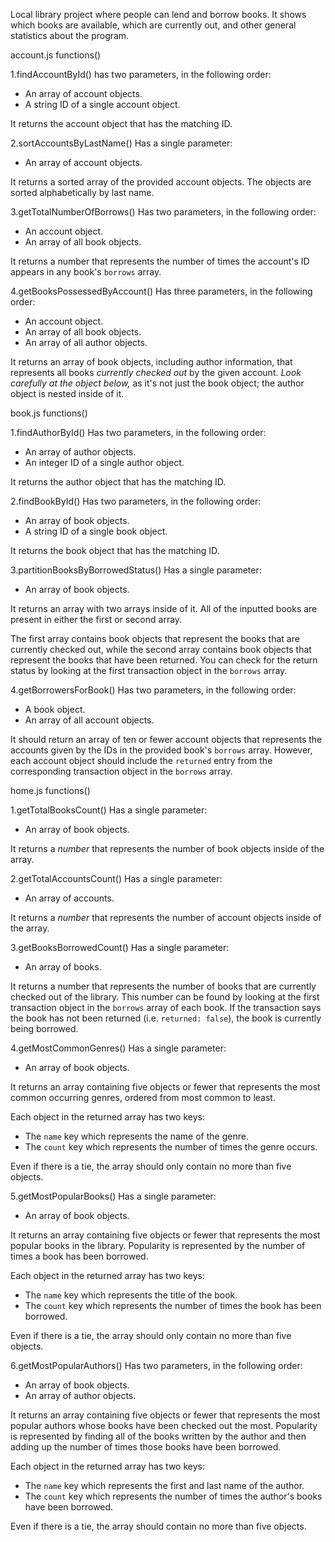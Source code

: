 Local library project where people can lend and borrow books.  It shows which books are available, which are currently out, and other general statistics about the program.


account.js functions()

1.findAccountById()
has two parameters, in the following order:

- An array of account objects.
- A string ID of a single account object.

It returns the account object that has the matching ID.



2.sortAccountsByLastName()
 Has a single parameter:

- An array of account objects.

It returns a sorted array of the provided account objects. The objects are sorted alphabetically by last name.



3.getTotalNumberOfBorrows()
Has two parameters, in the following order:

- An account object.
- An array of all book objects.

It returns a number that represents the number of times the account's ID appears in any book's `borrows` array.



4.getBooksPossessedByAccount()
Has three parameters, in the following order:

- An account object.
- An array of all book objects.
- An array of all author objects.

It returns an array of book objects, including author information, that represents all books _currently checked out_ by the given account. _Look carefully at the object below,_ as it's not just the book object; the author object is nested inside of it.




book.js functions()

1.findAuthorById()
 Has two parameters, in the following order:

- An array of author objects.
- An integer ID of a single author object.

It returns the author object that has the matching ID.



2.findBookById()
Has two parameters, in the following order:

- An array of book objects.
- A string ID of a single book object.

It returns the book object that has the matching ID.



3.partitionBooksByBorrowedStatus()
Has a single parameter:

- An array of book objects.

It returns an array with two arrays inside of it. All of the inputted books are present in either the first or second array.

The first array contains book objects that represent the books that are currently checked out, while the second array contains book objects that represent the books that have been returned. You can check for the return status by looking at the first transaction object in the `borrows` array.



4.getBorrowersForBook()
Has two parameters, in the following order:

- A book object.
- An array of all account objects.

It should return an array of ten or fewer account objects that represents the accounts given by the IDs in the provided book's `borrows` array. However, each account object should include the `returned` entry from the corresponding transaction object in the `borrows` array.




home.js functions()

1.getTotalBooksCount()
Has a single parameter:

- An array of book objects.

It returns a _number_ that represents the number of book objects inside of the array.




2.getTotalAccountsCount()
Has a single parameter:

- An array of accounts.

It returns a _number_ that represents the number of account objects inside of the array.



3.getBooksBorrowedCount()
Has a single parameter:

- An array of books.

It returns a number that represents the number of books that are currently checked out of the library. This number can be found by looking at the first transaction object in the `borrows` array of each book. If the transaction says the book has not been returned (i.e. `returned: false`), the book is currently being borrowed.



4.getMostCommonGenres()
Has a single parameter:

- An array of book objects.

It returns an array containing five objects or fewer that represents the most common occurring genres, ordered from most common to least.

Each object in the returned array has two keys:

- The `name` key which represents the name of the genre.
- The `count` key which represents the number of times the genre occurs.

Even if there is a tie, the array should only contain no more than five objects.




5.getMostPopularBooks()
Has a single parameter:

- An array of book objects.

It returns an array containing five objects or fewer that represents the most popular books in the library. Popularity is represented by the number of times a book has been borrowed.

Each object in the returned array has two keys:

- The `name` key which represents the title of the book.
- The `count` key which represents the number of times the book has been borrowed.

Even if there is a tie, the array should only contain no more than five objects.



6.getMostPopularAuthors()
Has two parameters, in the following order:

- An array of book objects.
- An array of author objects.

It returns an array containing five objects or fewer that represents the most popular authors whose books have been checked out the most. Popularity is represented by finding all of the books written by the author and then adding up the number of times those books have been borrowed.

Each object in the returned array has two keys:

- The `name` key which represents the first and last name of the author.
- The `count` key which represents the number of times the author's books have been borrowed.

Even if there is a tie, the array should contain no more than five objects.